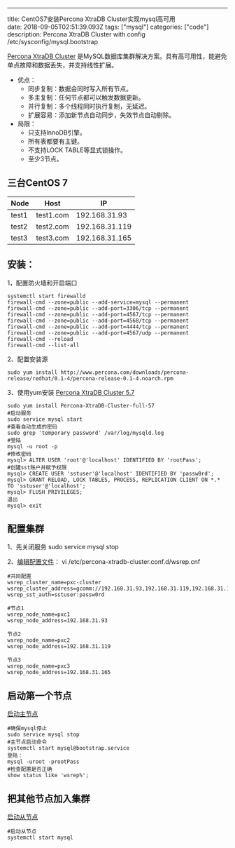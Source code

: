 ---
title: CentOS7安装Percona XtraDB Cluster实现mysql高可用  
date: 2018-09-05T02:51:39.093Z
tags: ["mysql"]
categories: ["code"]
description: Percona XtraDB Cluster with config /etc/sysconfig/mysql.bootstrap

[Percona XtraDB Cluster](https://www.percona.com/doc/percona-xtradb-cluster/5.7/index.html) 是MySQL数据库集群解决方案。具有高可用性，能避免单点故障和数据丢失，并支持线性扩展。
* 优点：
	* 同步复制：数据会同时写入所有节点。
	* 多主复制：任何节点都可以触发数据更新。
	* 并行复制：多个线程同时执行复制，无延迟。
	* 扩展容易：添加新节点自动同步，失效节点自动剔除。
* 局限：
	* 只支持InnoDB引擎。
	* 所有表都要有主键。
	* 不支持LOCK TABLE等显式锁操作。
	* 至少3节点。


## 三台CentOS 7
Node|Host|IP|
---|---|---
test1 | test1.com	|192.168.31.93
test2 | test2.com	|192.168.31.119
test3 | test3.com	|192.168.31.165

## 安装：
1，配置防火墙和开启端口
```
systemctl start firewalld
firewall-cmd --zone=public --add-service=mysql --permanent
firewall-cmd --zone=public --add-port=3306/tcp --permanent
firewall-cmd --zone=public --add-port=4567/tcp --permanent
firewall-cmd --zone=public --add-port=4568/tcp --permanent
firewall-cmd --zone=public --add-port=4444/tcp --permanent
firewall-cmd --zone=public --add-port=4567/udp --permanent
firewall-cmd --reload
firewall-cmd --list-all
```

 2、配置安装源
 ```shell
sudo yum install http://www.percona.com/downloads/percona-release/redhat/0.1-4/percona-release-0.1-4.noarch.rpm
```

 3、使用yum安装 [Percona XtraDB Cluster 5.7](https://www.percona.com/doc/percona-xtradb-cluster/5.7/install/yum.html#yum )
 ```shell
sudo yum install Percona-XtraDB-Cluster-full-57
#启动服务
sudo service mysql start
#查看自动生成的密码
sudo grep 'temporary password' /var/log/mysqld.log
#登陆
mysql -u root -p
#修改密码
mysql> ALTER USER 'root'@'localhost' IDENTIFIED BY 'rootPass';
#创建sst账户并赋予权限
mysql> CREATE USER 'sstuser'@'localhost' IDENTIFIED BY 'passw0rd';
mysql> GRANT RELOAD, LOCK TABLES, PROCESS, REPLICATION CLIENT ON *.* TO 'sstuser'@'localhost';
mysql> FLUSH PRIVILEGES;
退出
mysql> exit
 ```
 
 ## 配置集群
1、先关闭服务
sudo service mysql stop

2、[编辑配置文件](https://www.percona.com/doc/percona-xtradb-cluster/5.7/configure.html)：
vi /etc/percona-xtradb-cluster.conf.d/wsrep.cnf
```
#共同配置
wsrep_cluster_name=pxc-cluster
wsrep_cluster_address=gcomm://192.168.31.93,192.168.31.119,192.168.31.165
wsrep_sst_auth=sstuser:passw0rd

#节点1
wsrep_node_name=pxc1
wsrep_node_address=192.168.31.93

节点2
wsrep_node_name=pxc2
wsrep_node_address=192.168.31.119

节点3
wsrep_node_name=pxc3
wsrep_node_address=192.168.31.165
```

## 启动第一个节点
[启动主节点](https://www.percona.com/doc/percona-xtradb-cluster/5.7/bootstrap.html)
```
#确保mysql停止
sudo service mysql stop 
#主节点启动命令
systemctl start mysql@bootstrap.service
登陆：
mysql -uroot -prootPass
#检查配置是否正确
show status like 'wsrep%';
```

## 把其他节点加入集群
[启动从节点](https://www.percona.com/doc/percona-xtradb-cluster/5.7/add-node.html)
```
#启动从节点
systemctl start mysql
```










